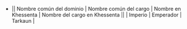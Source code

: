 - || Nombre común del dominio | Nombre común del cargo | Nombre en Khessenta | Nombre del cargo en Khessenta ||
  | Imperio | Emperador | Tarkaun |